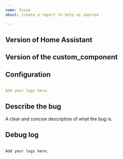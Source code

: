 ```yaml
---
name: Issue
about: Create a report to help us improve

---
```


<!-- Before you open a new issue, search through the existing issues to see if others have had the same problem.

Issues not containing the minimum requirements will be closed:

- Issues without a description (using the header is not good enough) will be closed.
- Issues without debug logging will be closed.
- Issues without configuration will be closed

-->

## Version of Home Assistant

## Version of the custom_component
<!-- If you are not using the newest version, download and try that before opening an issue
If you are unsure about the version check the const.py file.
-->

## Configuration

```yaml

Add your logs here.

```

## Describe the bug
A clear and concise description of what the bug is.


## Debug log

<!-- To enable debug logs check this https://www.home-assistant.io/components/logger/ -->

```text

Add your logs here.

```
